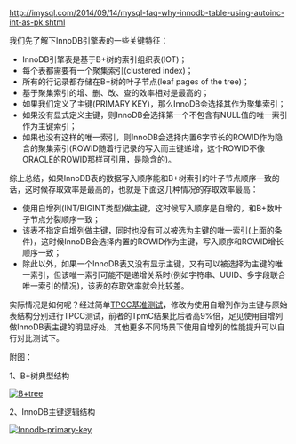 http://imysql.com/2014/09/14/mysql-faq-why-innodb-table-using-autoinc-int-as-pk.shtml

我们先了解下InnoDB引擎表的一些关键特征：

- InnoDB引擎表是基于B+树的索引组织表(IOT)；
- 每个表都需要有一个聚集索引(clustered index)；
- 所有的行记录都存储在B+树的叶子节点(leaf pages of the tree)；
- 基于聚集索引的增、删、改、查的效率相对是最高的；
- 如果我们定义了主键(PRIMARY KEY)，那么InnoDB会选择其作为聚集索引；
- 如果没有显式定义主键，则InnoDB会选择第一个不包含有NULL值的唯一索引作为主键索引；
- 如果也没有这样的唯一索引，则InnoDB会选择内置6字节长的ROWID作为隐含的聚集索引(ROWID随着行记录的写入而主键递增，这个ROWID不像ORACLE的ROWID那样可引用，是隐含的)。

综上总结，如果InnoDB表的数据写入顺序能和B+树索引的叶子节点顺序一致的话，这时候存取效率是最高的，也就是下面这几种情况的存取效率最高：

- 使用自增列(INT/BIGINT类型)做主键，这时候写入顺序是自增的，和B+数叶子节点分裂顺序一致；
- 该表不指定自增列做主键，同时也没有可以被选为主键的唯一索引(上面的条件)，这时候InnoDB会选择内置的ROWID作为主键，写入顺序和ROWID增长顺序一致；
- 除此以外，如果一个InnoDB表又没有显示主键，又有可以被选择为主键的唯一索引，但该唯一索引可能不是递增关系时(例如字符串、UUID、多字段联合唯一索引的情况)，该表的存取效率就会比较差。

实际情况是如何呢？经过简单[TPCC基准测试](http://imysql.com/2012/08/04/tpcc-for-mysql-manual.html)，修改为使用自增列作为主键与原始表结构分别进行TPCC测试，前者的TpmC结果比后者高9%倍，足见使用自增列做InnoDB表主键的明显好处，其他更多不同场景下使用自增列的性能提升可以自行对比测试下。

附图：

1、B+树典型结构

[![B+tree](http://imysql.com/wp-content/uploads/2014/09/B-tree.png)](http://imysql.com/wp-content/uploads/2014/09/B-tree.png)

2、InnoDB主键逻辑结构

[![Innodb-primary-key](http://imysql.com/wp-content/uploads/2014/09/Innodb-primary-key.png)](http://imysql.com/wp-content/uploads/2014/09/Innodb-primary-key.png)

 

